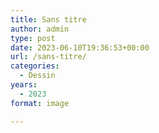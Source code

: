 ```yaml
---
title: Sans titre
author: admin
type: post
date: 2023-06-10T19:36:53+00:00
url: /sans-titre/
categories:
  - Dessin
years:
  - 2023
format: image

---
```

